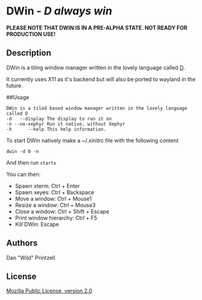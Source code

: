 # DWin - *D always win*

**PLEASE NOTE THAT DWIN IS IN A PRE-ALPHA STATE. NOT READY FOR PRODUCTION USE!**

## Description
DWin is a tiling window manager written in the lovely language called [D](//dlang.org).

It currently uses X11 as it's backend but will also be ported to wayland in the future.

##Usage

```
DWin is a tiled based window manager written in the lovely language called D
-d   --display The display to run it on
-n --no-xephyr Run it native, without Xephyr
-h      --help This help information.
```

To start DWin natively make a ~/.xinitrc file with the following content

```
dwin -d 0 -n
```

And then run `startx`

You can then:

- Spawn xterm: Ctrl + Enter
- Spawn xeyes: Ctrl + Backspace
- Move a window: Ctrl + Mouse1
- Resize a window: Ctrl + Mouse3
- Close a window: Ctrl + Shift + Escape
- Print window hierarchy: Ctrl + F5
- Kill DWin: Escape

## Authors
Dan "Wild" Printzell

## License
[Mozilla Public License, version 2.0](LICENSE)

